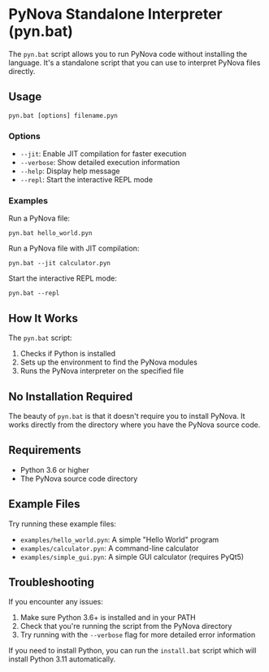 # PyNova Standalone Interpreter (pyn.bat)

The `pyn.bat` script allows you to run PyNova code without installing the language. It's a standalone script that you can use to interpret PyNova files directly.

## Usage

```
pyn.bat [options] filename.pyn
```

### Options

- `--jit`: Enable JIT compilation for faster execution
- `--verbose`: Show detailed execution information
- `--help`: Display help message
- `--repl`: Start the interactive REPL mode

### Examples

Run a PyNova file:
```
pyn.bat hello_world.pyn
```

Run a PyNova file with JIT compilation:
```
pyn.bat --jit calculator.pyn
```

Start the interactive REPL mode:
```
pyn.bat --repl
```

## How It Works

The `pyn.bat` script:

1. Checks if Python is installed
2. Sets up the environment to find the PyNova modules
3. Runs the PyNova interpreter on the specified file

## No Installation Required

The beauty of `pyn.bat` is that it doesn't require you to install PyNova. It works directly from the directory where you have the PyNova source code.

## Requirements

- Python 3.6 or higher
- The PyNova source code directory

## Example Files

Try running these example files:

- `examples/hello_world.pyn`: A simple "Hello World" program
- `examples/calculator.pyn`: A command-line calculator
- `examples/simple_gui.pyn`: A simple GUI calculator (requires PyQt5)

## Troubleshooting

If you encounter any issues:

1. Make sure Python 3.6+ is installed and in your PATH
2. Check that you're running the script from the PyNova directory
3. Try running with the `--verbose` flag for more detailed error information

If you need to install Python, you can run the `install.bat` script which will install Python 3.11 automatically.